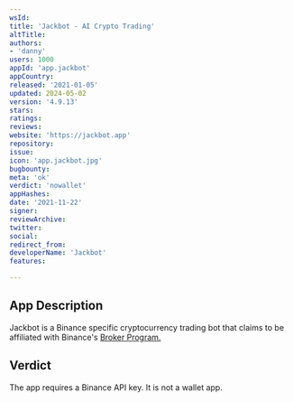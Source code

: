 ```yaml
---
wsId: 
title: 'Jackbot - AI Crypto Trading'
altTitle: 
authors:
- 'danny'
users: 1000
appId: 'app.jackbot'
appCountry: 
released: '2021-01-05'
updated: 2024-05-02
version: '4.9.13'
stars: 
ratings: 
reviews: 
website: 'https://jackbot.app'
repository: 
issue: 
icon: 'app.jackbot.jpg'
bugbounty: 
meta: 'ok'
verdict: 'nowallet'
appHashes: 
date: '2021-11-22'
signer: 
reviewArchive: 
twitter: 
social: 
redirect_from: 
developerName: 'Jackbot'
features: 

---
```


## App Description

Jackbot is a Binance specific cryptocurrency trading bot that claims to be affiliated with Binance's [Broker Program.](https://www.binance.com/en/broker)

## Verdict

The app requires a Binance API key. It is not a wallet app.


